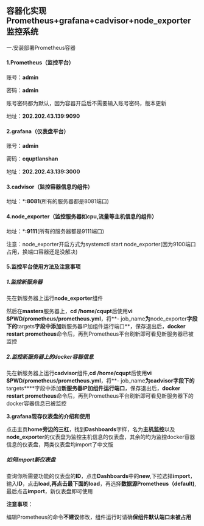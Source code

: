 ## 容器化实现Prometheus+grafana+cadvisor+node_exporter监控系统

一.安装部署Prometheus容器



#### 1.Prometheus（监控平台）

账号：**admin**

密码：**admin**

账号密码都为默认，因为容器开启后不需要输入账号密码，版本更新

地址：**202.202.43.139:9090**

#### 2.grafana（仪表盘平台）

账号：**admin**

密码：**cquptlanshan**

地址：**202.202.43.139:3000**

#### 3.cadvisor（监控容器信息的组件）

地址：***:8081**(所有的服务器都是8081端口)

#### 4.node_exporter（监控服务器如cpu,流量等主机信息的组件）

地址：***:9111**(所有的服务器都是9111端口)

注意：node_exporter开启方式为systemctl start node_exporter(因为9100端口占用，换端口容器还是没解决)

#### 5.监控平台使用方法及注意事项

##### 1.监控新服务器

先在新服务器上运行**node_exporter**组件

然后在**mastera**服务器上，**cd /home/cqupt**后使用**vi $PWD/prometheus/prometheus.yml**，将**- job_name**为**node_exporter**字段下的**targets**字段中添加**新服务器IP加组件运行端口**，保存退出后，**docker restart prometheus**命令后，再到Prometheus平台刷新即可看见新服务器已被监控

##### 2.监控新服务器上的docker容器信息

先在新服务器上运行**cadvisor**组件,**cd /home/cqupt**后使用**vi $PWD/prometheus/prometheus.yml**，将**- job_name**为cadvisor字段下的**targets****字段中添加**新服务器IP加组件运行端口**，保存退出后，**docker restart prometheus**命令后，再到Prometheus平台刷新即可看见新服务器下的docker容器信息已被监控

**3.grafana现存仪表盘的介绍和使用**

点击主页**home旁边的三杠**，找到**Dashboards**字样，名为**主机监控**以及**node_exporter**的仪表盘为监控主机信息的仪表盘，其余的均为监控docker容器信息的仪表盘，两类仪表盘均import了中文版

##### 如何import新仪表盘

查询你所需要功能的仪表盘的**ID**，点击**Dashboards**中的**new**,下拉选择**import**，输入**ID**，点击**load,**再点击**最下面的load**，再选择**数据源Prometheus（default)**,最后点击**import**，新仪表盘即可使用

**注意事项**：

编辑Prometheus的命令**不建议**修改，组件运行时请确**保组件默认端口未被占用**





